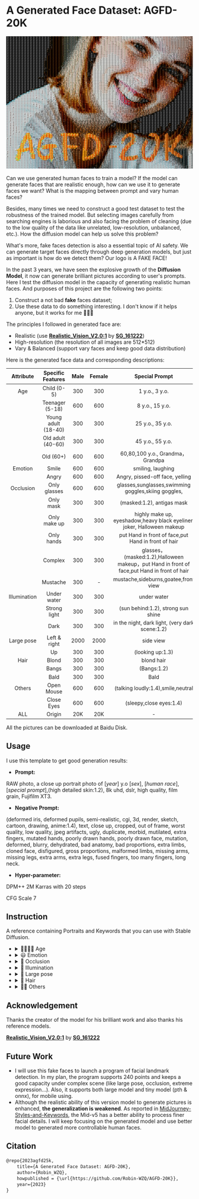 # A Generated Face Dataset: AGFD-20K

<div align=center>
    <img src=https://github.com/Robin-WZQ/AGFD-20K/blob/main/logo.png width="700"/>
</div>

Can we use generated human faces to train a model? If the model can generate faces that are realistic enough, how can we use it to generate faces we want? What is the mapping between prompt and vary human faces?

Besides, many times we need to construct a good test dataset to test the robustness of the trained model. But selecting images carefully from searching engines is laborious and also facing the problem of cleaning (due to the low quality of the data like unrelated, low-resolution, unbalanced, etc.). How the diffusion model can help us solve this problem?

What's more, fake faces detection is also a essential topic of AI safety. We can generate target faces directly through deep generation models, but just as important is how do we detect them? Our logo is A FAKE FACE!

In the past 3 years, we have seen the explosive growth of the **Diffusion Model**, it now can generate brilliant pictures according to user's prompts. Here I test the diffusion model in the capacity of generating realistic human faces. And purposes of this project are the following two points:

1. Construct a not bad **fake** faces dataset;
2. Use these data to do something interesting. I don't know if it helps anyone, but it works for me 🤣🤣🤣 

The principles I followed in generated face are:

- Realistic (use **[Realistic_Vision_V2.0:1](https://civitai.com/models/4201/realistic-vision-v20)** by **[SG_161222](https://civitai.com/user/SG_161222)**)
- High-resolution (the resolution of all images are 512*512)
- Vary & Balanced (support vary faces and keep good data distribution)

Here is the generated face data and corresponding descriptions:

|  Attribute   |  Specific Features  | Male | Female |                        Special Prompt                        |
| :----------: | :-----------------: | :--: | :----: | :----------------------------------------------------------: |
|     Age      |     Child (0-5)     | 300  |  300   |                        1 y.o., 3 y.o.                        |
|              |   Teenager (5-18)   | 600  |  600   |                       8 y.o., 15 y.o.                        |
|              | Young adult (18-40) | 300  |  300   |                       25 y.o., 35 y.o.                       |
|              |  Old adult (40-60)  | 300  |  300   |                       45 y.o., 55 y.o.                       |
|              |      Old (60+)      | 600  |  600   |               60,80,100 y.o., Grandma，Grandpa               |
|   Emotion    |        Smile        | 600  |  600   |                      smiling, laughing                       |
|              |        Angry        | 600  |  600   |               Angry, pissed-off face, yelling                |
|  Occlusion   |    Only glasses     | 600  |  600   |     glasses,sunglasses,swimming goggles,skiing goggles,      |
|              |      Only mask      | 300  |  300   |                  (masked:1.2), antigas mask                  |
|              |    Only make up     | 300  |  300   | highly make up, eyeshadow,heavy black eyeliner, joker, Halloween makeup |
|              |     Only hands      | 300  |  300   |     put Hand in front of face,put Hand in front of hair      |
|              |       Complex       | 300  |  300   | glasses，(masked:1.2),Halloween makeup，put Hand in front of face,put Hand in front of hair |
|              |      Mustache       | 300  |   -    |             mustache,sideburns,goatee,front view             |
| Illumination |     Under water     | 300  |  300   |                         under water                          |
|              |    Strong light     | 300  |  300   |              (sun behind:1.2), strong sun shine              |
|              |        Dark         | 300  |  300   |       in the night, dark light, (very dark scene:1.2)        |
|  Large pose  |    Left & right     | 2000 |  2000  |                          side view                           |
|              |         Up          | 300  |  300   |                       (looking up:1.3)                       |
|     Hair     |        Blond        | 300  |  300   |                          blond hair                          |
|              |        Bangs        | 300  |  300   |                         (Bangs:1.2)                          |
|              |        Bald         | 300  |  300   |                             Bald                             |
|    Others    |     Open Mouse      | 600  |  600   |              (talking loudly:1.4),smile,neutral              |
|              |     Close Eyes      | 600  |  600   |                    (sleepy,close eyes:1.4)                    |
|     ALL      |       Origin        | 20K  |  20K   |                              -                               |

All the pictures can be downloaded at Baidu Disk.

## Usage

I use this template to get good generation results:

- **Prompt:**

RAW photo, a close up portrait photo of [*year*] y.o [*sex*], [*human race*],[*special prompt*],(high detailed skin:1.2), 8k uhd, dslr, high quality, film grain, Fujifilm XT3.

- **Negative Prompt:**

(deformed iris, deformed pupils, semi-realistic, cgi, 3d, render, sketch, cartoon, drawing, anime:1.4), text, close up, cropped, out of frame, worst quality, low quality, jpeg artifacts, ugly, duplicate, morbid, mutilated, extra fingers, mutated hands, poorly drawn hands, poorly drawn face, mutation, deformed, blurry, dehydrated, bad anatomy, bad proportions, extra limbs, cloned face, disfigured, gross proportions, malformed limbs, missing arms, missing legs, extra arms, extra legs, fused fingers, too many fingers, long neck.

- **Hyper-parameter:**

DPM++ 2M Karras with 20 steps

CFG Scale 7

## Instruction

A reference containing Portraits and Keywords that you can use with Stable Diffusion.

- <details><summary> 👨‍👩‍👧‍👦 Age </summary><p><div align="center">

  |                     1 y.o., 3 y.o., boy                      |                     1 y.o., 3 y.o., girl                     |
  | :----------------------------------------------------------: | :----------------------------------------------------------: |
  | ![young_child_small](https://user-images.githubusercontent.com/60317828/230921787-eae427f4-2655-4fc8-9195-420186f6fe04.png) | ![young_child_girl_small](https://user-images.githubusercontent.com/60317828/230921807-59d9291f-ea97-415f-a3a7-6648bab9f638.png) |

  <br>
  
  |                     8 y.o., 15 y.o., boy                     |                    8 y.o., 15 y.o., girl                     |
  | :----------------------------------------------------------: | :----------------------------------------------------------: |
  | ![teenager_man_small](https://user-images.githubusercontent.com/60317828/230921966-818d3088-4428-4e35-816d-5e0734dce315.png) | ![teenager_woman_small](https://user-images.githubusercontent.com/60317828/230921910-37680c5c-a2be-4cd1-b256-661e787f270e.png) |

  <br>
  
  |                    25 y.o., 35 y.o., man                     |                   25 y.o., 35 y.o., woman                    |
  | :----------------------------------------------------------: | :----------------------------------------------------------: |
  | ![young_adult_man_small](https://user-images.githubusercontent.com/60317828/230922592-21961c2c-faa1-42ae-906c-4fa06090dd55.png) | ![young_adult_woman_small](https://user-images.githubusercontent.com/60317828/230925134-f457837e-77a5-44bf-b0b7-a6a0612680a5.png) |

  <br>
  
  |                    45 y.o., 55 y.o., man                     |                   45 y.o., 55 y.o., woman                    |
  | :----------------------------------------------------------: | :----------------------------------------------------------: |
  | ![old_adult_man_small](https://user-images.githubusercontent.com/60317828/230922649-00d3c796-bc83-42b1-8fc2-e19b8e77b56e.png) | ![old_adult_woman_small](https://user-images.githubusercontent.com/60317828/230922504-95a1249d-e5f2-4a9c-bcd5-6762beed53ed.png) |

  <br>
  
  |                 60,80,100 y.o., man, grandpa                 |               60,80,100 y.o., woman,  grandma                |
  | :----------------------------------------------------------: | :----------------------------------------------------------: |
  | ![Old_man_small](https://user-images.githubusercontent.com/60317828/230925226-7c507214-f8d3-4fb7-8dac-a12cd32082a8.png) | ![old_woman_small](https://user-images.githubusercontent.com/60317828/231047264-152b8f4e-1182-4384-ad21-dae56cabe6ca.png) |

- <details><summary> 😃 Emotion </summary><p><div align="center">

  |                    smiling, laughing, man                    |                   smiling, laughing, woman                   |
  | :----------------------------------------------------------: | :----------------------------------------------------------: |
  | ![smile_man_small](https://user-images.githubusercontent.com/60317828/230925316-a333694d-a954-4af7-bc4b-8c82235658e2.png) | ![smile_woman_small](https://user-images.githubusercontent.com/60317828/230925301-196ca6ff-ab27-49f2-bf5b-2fc6d17dc875.png) |

  <br>

  |             Angry, pissed-off face, yelling, man             |            Angry, pissed-off face, yelling, woman            |
  | :----------------------------------------------------------: | :----------------------------------------------------------: |
  | ![angry_man png_small](https://user-images.githubusercontent.com/60317828/230921290-1a560151-1ae1-4344-9b83-88a31d202d6c.png) | ![angry_woman_small](https://user-images.githubusercontent.com/60317828/231047315-a88d0635-98d5-4efa-9a67-8547138bbdeb.png) |

- <details><summary> 🥸 Occlusion </summary><p><div align="center">

  |   glasses,sunglasses,swimming goggles,skiing goggles, man    |  glasses,sunglasses,swimming goggles,skiing goggles, woman   |
  | :----------------------------------------------------------: | :----------------------------------------------------------: |
  | ![glasses_man_small](https://user-images.githubusercontent.com/60317828/231047342-d98dcbbb-9a3e-4fac-816b-8e3fc894e559.png) | ![glasses_Woman_small](https://user-images.githubusercontent.com/60317828/231047362-f9faff25-197d-4ccc-80d3-b58b9034403e.png) |

  <br>

  |               (masked:1.2), antigas mask, man                |              (masked:1.2), antigas mask, woman               |
  | :----------------------------------------------------------: | :----------------------------------------------------------: |
  | ![mask_man_small](https://user-images.githubusercontent.com/60317828/231047415-c48c7579-234a-4256-9222-ae7a5e045b3b.png) | ![mask_woman_small](https://user-images.githubusercontent.com/60317828/231047504-8fc9d908-7a04-4432-a5c0-83de6a547255.png) |

  <br>

  | highly make up, eyeshadow,heavy black eyeliner, joker, Halloween makeup, man | highly make up, eyeshadow,heavy black eyeliner, joker, Halloween makeup, woman |
  | :----------------------------------------------------------: | :----------------------------------------------------------: |
  | ![makeup_man_small](https://user-images.githubusercontent.com/60317828/231047659-95262578-e0f1-417a-98cf-bb1d7bc988b0.png) | ![makeup_woman_small](https://user-images.githubusercontent.com/60317828/231047639-04f0e031-dbb9-469e-ad79-a52f3c84ab48.png) |

  <br>

  |  put Hand in front of face, put Hand in front of hair, man   | put Hand in front of face, put Hand in front of hair, woman  |
  | :----------------------------------------------------------: | :----------------------------------------------------------: |
  | ![hand_man_small](https://user-images.githubusercontent.com/60317828/231047682-3593e531-043a-4a41-88e7-c7bbce34fd82.png) | ![hand_Woman_small](https://user-images.githubusercontent.com/60317828/231047697-6113d99c-462b-47ca-bbec-fa353cb01259.png) |

  <br>

  | glasses，(masked:1.2), Halloween makeup，put Hand in front of face, put Hand in front of hair, man | glasses，(masked:1.2), Halloween makeup，put Hand in front of face, put Hand in front of hair, woman |
  | :----------------------------------------------------------: | :----------------------------------------------------------: |
  | ![complex_man_small](https://user-images.githubusercontent.com/60317828/231047722-b0089d11-b441-4ec0-9df0-58b12abaad7d.png) | ![complex_woman_small](https://user-images.githubusercontent.com/60317828/231047732-c593a4a8-5ed1-4bd9-9a0a-b57350948607.png) |

- <details><summary> 🔆 Illumination </summary><p><div align="center">

  |                       under water, man                       |                      under water, woman                      |
  | :----------------------------------------------------------: | :----------------------------------------------------------: |
  | ![under_water_man_small](https://user-images.githubusercontent.com/60317828/231047856-2ec1c35e-e748-4e7b-a0cb-9dcedce40d01.png) | ![under_water_woman_small](https://user-images.githubusercontent.com/60317828/231047867-1f2a1644-5f2c-4509-85e6-510e829d0967.png) |
  
  <br>

  |           (sun behind:1.2), strong sun shine, man            |          (sun behind:1.2), strong sun shine, woman           |
  | :----------------------------------------------------------: | :----------------------------------------------------------: |
  | ![sun_behind_man_small](https://user-images.githubusercontent.com/60317828/231047908-0114d0c5-a992-4e1d-a943-bb93e30bd6b3.png) | ![sun_behind_woman_small](https://user-images.githubusercontent.com/60317828/231047920-2d904852-77ae-4ec8-90ca-b1e04c8a98bf.png) |

  <br>

  |     in the night, dark light, (very dark scene:1.2), man     |    in the night, dark light, (very dark scene:1.2), woman    |
  | :----------------------------------------------------------: | :----------------------------------------------------------: |
  | ![dark_man_small](https://user-images.githubusercontent.com/60317828/231047941-7a2f19ac-2cb7-4efa-b8b7-5aa735947867.png) | ![dark_woman_small](https://user-images.githubusercontent.com/60317828/231047949-b6246475-703b-43bf-b040-f2e3828b2338.png) |

- <details><summary> 🔭 Large pose </summary><p><div align="center">

  |                        side view, man                        |                       side view, woman                       |
  | :----------------------------------------------------------: | :----------------------------------------------------------: |
  | ![sideview_man_small](https://user-images.githubusercontent.com/60317828/231048001-a00fc301-658a-4eee-aeb8-95b4974beb81.png) | ![sideview_woman_small](https://user-images.githubusercontent.com/60317828/231047986-f455ea7e-4947-4034-a939-123705407819.png) |

  <br>

  |                    (looking up:1.3), man                     |                   (looking up:1.3), woman                    |
  | :----------------------------------------------------------: | :----------------------------------------------------------: |
  | ![up_man_small](https://user-images.githubusercontent.com/60317828/231048047-b0b15f91-c66a-4cb8-8fa6-564e45249186.png) | ![up_woman_small](https://user-images.githubusercontent.com/60317828/231048033-f25194e4-0dc0-49c6-a371-d34048c377db.png) |

- <details><summary> 🦱 Hair </summary><p><div align="center">

  |                       blond hair, man                        |                      blond hair, woman                       |
  | :----------------------------------------------------------: | :----------------------------------------------------------: |
  | ![blond_man_small](https://user-images.githubusercontent.com/60317828/231630521-1c0ba435-3465-4d92-a31f-8c56315bbed5.png) | ![blond_woman_small](https://user-images.githubusercontent.com/60317828/231630529-9c97dbd6-4e1b-4025-b43c-9bc55c406b06.png) |

  <br>
  
  |                       (Bangs:1.2), man                       |                      (Bangs:1.2), woman                      |
  | :----------------------------------------------------------: | :----------------------------------------------------------: |
  | ![bang_man_small](https://user-images.githubusercontent.com/60317828/231630561-6bd1e8e2-3fe1-4319-bf37-74c987b00c5b.png) | ![bang_woman_small](https://user-images.githubusercontent.com/60317828/231630568-8a7e4aea-5eba-47c7-9f14-7ab7c7276d0b.png) |
  
  <br>

  |                          Bald, man                           |                         Bald, woman                          |
  | :----------------------------------------------------------: | :----------------------------------------------------------: |
  | ![bald_man_small](https://user-images.githubusercontent.com/60317828/231630591-3532cf89-6314-4cb9-8d3d-ec28fbe70d17.png) | ![bald_woman_small](https://user-images.githubusercontent.com/60317828/231630607-c46726f9-88e8-4d7b-8c6e-0811ee0c1c17.png) |

- <details><summary> 🧑‍💻 Others </summary><p><div align="center">

  |          mustache,sideburns,goatee,front view, man           | mustache,sideburns,goatee,front view, woman |
  | :----------------------------------------------------------: | :-----------------------------------------: |
  | ![mustache_man_small](https://user-images.githubusercontent.com/60317828/231630899-dfa1df68-78d2-4608-8ebb-82f048e10777.png) |              cannot generate 💔              |
  
  <br>

  |           (talking loudly:1.4),smile,neutral, man            |          (talking loudly:1.4),smile,neutral, woman           |
  | :----------------------------------------------------------: | :----------------------------------------------------------: |
  | ![oen_mouse_man_small](https://user-images.githubusercontent.com/60317828/231630953-ce42adc8-37d2-4c20-a721-3e5d153e77e9.png) | ![open_mouse_woman_small](https://user-images.githubusercontent.com/60317828/231631009-3dc1f7ea-02eb-4921-ace7-86d98659c00c.png) |
  
  <br>

  |                 (sleepy,close eyes:1.4), man                 | (sleepy,close eyes:1.4), woman |
  | :----------------------------------------------------------: | :----------------------------: |
  | ![close_eye_man_small](https://user-images.githubusercontent.com/60317828/231631079-ab1dedbc-9af5-44df-ab8e-074a97de42bd.png) |              ![close_eyes_woman_small](https://user-images.githubusercontent.com/60317828/232202641-c2ef73dc-4ebf-4d61-825a-8080c438b91b.png)                  |
  


## Acknowledgement

Thanks the creator of the model for his brilliant work and also thanks his reference models. 

 **[Realistic_Vision_V2.0:1](https://civitai.com/models/4201/realistic-vision-v20)** by **[SG_161222](https://civitai.com/user/SG_161222)**

## Future Work

- I will use this fake faces to launch a program of facial landmark detection. In my plan, the program supports 240 points and keeps a good capacity under complex scene (like large pose, occlusion, extreme expression…). Also, it supports both large model and tiny model (pth & onnx), for mobile using.
- Although the realistic ability of this version model to generate pictures is enhanced, **the generalization is weakened**. As reported in [MidJourney-Styles-and-Keywords](https://github.com/willwulfken/MidJourney-Styles-and-Keywords-Reference/blob/main/Pages/MJ_V5/Style_Pages/V5_Alpha_1.md),  the Mid-v5 has a better ability to process finer facial details. I will keep focusing on the generated model and use better model to generated more controllable human faces. 

## Citation

```
@repo{2023agfd25k,
    title={A Generated Face Dataset: AGFD-20K},
    author={Robin_WZQ},
    howpublished = {\url{https://github.com/Robin-WZQ/AGFD-20K}},
    year={2023}
}
```
